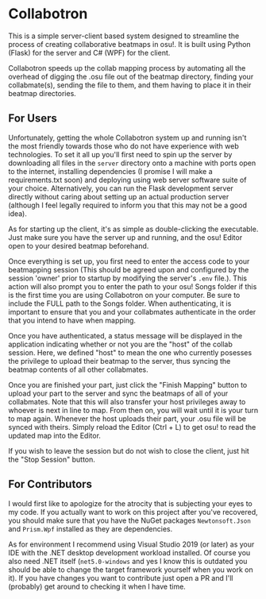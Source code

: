 # Collabotron

This is a simple server-client based system designed to 
streamline the process of creating collaborative beatmaps in osu!.
It is built using Python (Flask) for the server and C# (WPF) for the client.

Collabotron speeds up the collab mapping process by automating all the overhead
of digging the .osu file out of the beatmap directory, finding your collabmate(s),
sending the file to them, and them having to place it in their beatmap directories.


## For Users
Unfortunately, getting the whole Collabotron system up and running isn't the most friendly towards those who 
do not have experience with web technologies. To set it all up you'll first need to spin up the server by downloading all files in the ``server`` directory onto a machine with ports open to the internet, installing dependencies (I promise I will make a requirements.txt soon) and deploying using web server software suite of your choice. Alternatively, you can run the Flask development server directly without caring about
setting up an actual production server (although I feel legally required to inform you that this may not be a good idea).

As for starting up the client, it's as simple as double-clicking the executable. Just make sure you have the
server up and running, and the osu! Editor open to your desired beatmap beforehand.

Once everything is set up, you first need to enter the access code to your beatmapping session
(This should be agreed upon and configured by the session 'owner' prior to startup by
modifying the server's ``.env`` file.). This action will also prompt you to enter the 
path to your osu! Songs folder if this is the first time you are using Collabotron on your computer.
Be sure to include the FULL path to the Songs folder. When authenticating, it is important to ensure
that you and your collabmates authenticate in the order that you intend to have when mapping.

Once you have authenticated, a status message will be displayed in the application indicating
whether or not you are the "host" of the collab session. Here, we defined "host" to mean
the one who currently posesses the privilege to upload their beatmap to the server, thus
syncing the beatmap contents of all other collabmates.

Once you are finished your part, just click the "Finish Mapping" button to upload your part
to the server and sync the beatmaps of all of your collabmates. Note that this will
also transfer your host privileges away to whoever is next in line to map. From then on,
you will wait until it is your turn to map again. Whenever the host uploads their part,
your .osu file will be synced with theirs. Simply reload the Editor (Ctrl + L) to get osu!
to read the updated map into the Editor.

If you wish to leave the session but do not wish to close the client, just hit the "Stop Session" button.

## For Contributors
I would first like to apologize for the atrocity that is subjecting your eyes to my code. If you actually want to 
work on this project after you've recovered, you should make sure that you have the NuGet packages
``Newtonsoft.Json`` and ``Prism.Wpf`` installed as they are dependencies.

As for environment I recommend using Visual Studio 2019 (or later) as your IDE with the .NET desktop development
workload installed. Of course you also need .NET itself (``net5.0-windows`` and yes I know this is outdated you
should be able to change the target framework yourself when you work on it). If you have changes you want to
contribute just open a PR and I'll (probably) get around to checking it when I have time.
